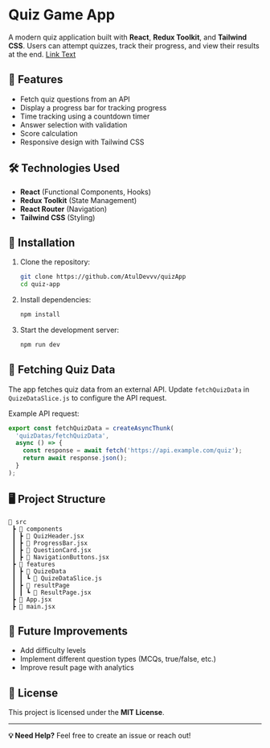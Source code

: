 # Quiz Game App

A modern quiz application built with **React**, **Redux Toolkit**, and **Tailwind CSS**. Users can attempt quizzes, track their progress, and view their results at the end.
[Link Text](https://quiz-app-one-rho-59.vercel.app/)

## 🚀 Features
- Fetch quiz questions from an API
- Display a progress bar for tracking progress
- Time tracking using a countdown timer
- Answer selection with validation
- Score calculation
- Responsive design with Tailwind CSS

## 🛠 Technologies Used
- **React** (Functional Components, Hooks)
- **Redux Toolkit** (State Management)
- **React Router** (Navigation)
- **Tailwind CSS** (Styling)

## 📌 Installation

1. Clone the repository:
   ```sh
   git clone https://github.com/AtulDevvv/quizApp
   cd quiz-app
   ```
2. Install dependencies:
   ```sh
   npm install
   ```
3. Start the development server:
   ```sh
   npm run dev
   ```

## 📡 Fetching Quiz Data
The app fetches quiz data from an external API. Update `fetchQuizData` in `QuizeDataSlice.js` to configure the API request.

Example API request:
```js
export const fetchQuizData = createAsyncThunk(
  'quizDatas/fetchQuizData',
  async () => {
    const response = await fetch('https://api.example.com/quiz');
    return await response.json();
  }
);
```

## 🖥 Project Structure
```
📂 src
 ┣ 📂 components
 ┃ ┣ 📜 QuizHeader.jsx
 ┃ ┣ 📜 ProgressBar.jsx
 ┃ ┣ 📜 QuestionCard.jsx
 ┃ ┣ 📜 NavigationButtons.jsx
 ┣ 📂 features
 ┃ ┣ 📂 QuizeData
 ┃ ┃ ┗ 📜 QuizeDataSlice.js
 ┃ ┣ 📂 resultPage
 ┃ ┃ ┗ 📜 ResultPage.jsx
 ┣ 📜 App.jsx
 ┣ 📜 main.jsx
```



## 🎯 Future Improvements
- Add difficulty levels
- Implement different question types (MCQs, true/false, etc.)
- Improve result page with analytics

## 📜 License
This project is licensed under the **MIT License**.

---

**💡 Need Help?** Feel free to create an issue or reach out!

